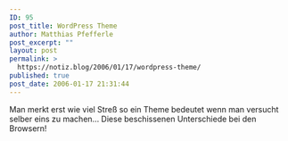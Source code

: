 ```yaml
---
ID: 95
post_title: WordPress Theme
author: Matthias Pfefferle
post_excerpt: ""
layout: post
permalink: >
  https://notiz.blog/2006/01/17/wordpress-theme/
published: true
post_date: 2006-01-17 21:31:44
---
```

<!-- wp:paragraph -->
<p>Man merkt erst wie viel Streß so ein Theme bedeutet wenn man versucht selber eins zu machen... Diese beschissenen Unterschiede bei den Browsern!</p>
<!-- /wp:paragraph -->